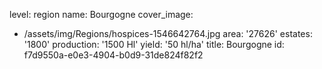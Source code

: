 level: region
name: Bourgogne
cover_image:
  - /assets/img/Regions/hospices-1546642764.jpg
area: '27626'
estates: '1800'
production: '1500 Hl'
yield: '50 hl/ha'
title: Bourgogne
id: f7d9550a-e0e3-4904-b0d9-31de824f82f2
